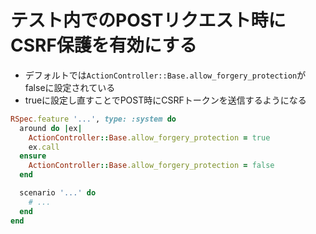 # テスト内でのPOSTリクエスト時にCSRF保護を有効にする
- デフォルトでは`ActionController::Base.allow_forgery_protection`がfalseに設定されている
- trueに設定し直すことでPOST時にCSRFトークンを送信するようになる

```ruby
RSpec.feature '...', type: :system do
  around do |ex|
    ActionController::Base.allow_forgery_protection = true
    ex.call
  ensure
    ActionController::Base.allow_forgery_protection = false
  end

  scenario '...' do
    # ...
  end
end
```
